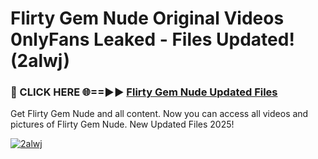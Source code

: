 # Flirty Gem Nude Original Videos 0nlyFans Leaked - Files Updated! (2alwj)

<h3>🔴 CLICK HERE 🌐==►► <a href="https://tinyurl.com/yrmya6cz" rel="nofollow">Flirty Gem Nude Updated Files</a></h3>

Get Flirty Gem Nude and all content. Now you can access all videos and pictures of Flirty Gem Nude. New Updated Files 2025!

[![2alwj](https://i.imgur.com/FMdXYCs.gif)](https://tinyurl.com/yrmya6cz)
